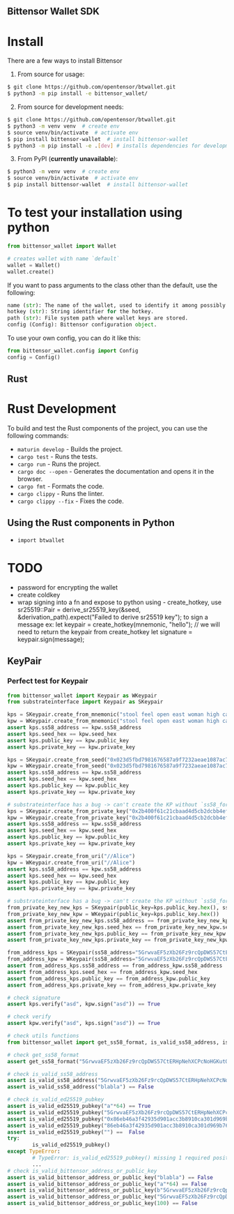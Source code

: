 ## Bittensor Wallet SDK

# Install
There are a few ways to install Bittensor

1. From source for usage:
```bash
$ git clone https://github.com/opentensor/btwallet.git
$ python3 -m pip install -e bittensor_wallet/
```
2. From source for development needs:
```bash
$ git clone https://github.com/opentensor/btwallet.git
$ python3 -m venv venv  # create env
$ source venv/bin/activate  # activate env
$ pip install bittensor-wallet  # install bittensor-wallet
$ python3 -m pip install -e .[dev] # installs dependencies for development and testing
```

3. From PyPI (**currently unavailable**):
```bash
$ python3 -m venv venv  # create env
$ source venv/bin/activate  # activate env
$ pip install bittensor-wallet  # install bittensor-wallet
```

# To test your installation using python
```python
from bittensor_wallet import Wallet

# creates wallet with name `default`
wallet = Wallet()
wallet.create()
```
If you want to pass arguments to the class other than the default, use the following:
```python
name (str): The name of the wallet, used to identify it among possibly multiple wallets.
hotkey (str): String identifier for the hotkey.
path (str): File system path where wallet keys are stored.
config (Config): Bittensor configuration object.
```

To use your own config, you can do it like this:
```python
from bittensor_wallet.config import Config
config = Config()
```


## Rust
# Rust Development

To build and test the Rust components of the project, you can use the following commands:
* `maturin develop` - Builds the project.
* `cargo test` - Runs the tests.
* `cargo run` - Runs the project.
* `cargo doc --open` - Generates the documentation and opens it in the browser.
* `cargo fmt` - Formats the code.
* `cargo clippy` - Runs the linter.
* `cargo clippy --fix` - Fixes the code.

## Using the Rust components in Python
* `import btwallet`


# TODO
* password for encrypting the wallet
* create coldkey
* wrap signing into a fn and expose to python
using - create_hotkey, use sr25519::Pair =
        derive_sr25519_key(&seed, &derivation_path).expect("Failed to derive sr25519 key"); to sign a message
        ex: 
        let keypair = create_hotkey(mnemonic, "hello"); // we will need to return the keypair from create_hotkey
        let signature = keypair.sign(message);


## KeyPair

### Perfect test for Keypair
```python
from bittensor_wallet import Keypair as WKeypair
from substrateinterface import Keypair as SKeypair

kps = SKeypair.create_from_mnemonic("stool feel open east woman high can denial forget screen trust salt")
kpw = WKeypair.create_from_mnemonic("stool feel open east woman high can denial forget screen trust salt")
assert kps.ss58_address == kpw.ss58_address
assert kps.seed_hex == kpw.seed_hex
assert kps.public_key == kpw.public_key
assert kps.private_key == kpw.private_key

kps = SKeypair.create_from_seed("0x023d5fbd7981676587a9f7232aeae1087ac7c265f9658fb643b6f5e61961dfbf")
kpw = WKeypair.create_from_seed("0x023d5fbd7981676587a9f7232aeae1087ac7c265f9658fb643b6f5e61961dfbf")
assert kps.ss58_address == kpw.ss58_address
assert kps.seed_hex == kpw.seed_hex
assert kps.public_key == kpw.public_key
assert kps.private_key == kpw.private_key

# substrateinterface has a bug -> can't create the KP without `ss58_format` passed
kps = SKeypair.create_from_private_key("0x2b400f61c21cbaad4d5cb2dcbb4ef4fcdc238b98d04d48c6d2a451ebfd306c0eed845edcc69b0a19a6905afed0dd84c16ebd0f458928f2e91a6b67b95fc0b42f", ss58_format=42)
kpw = WKeypair.create_from_private_key("0x2b400f61c21cbaad4d5cb2dcbb4ef4fcdc238b98d04d48c6d2a451ebfd306c0eed845edcc69b0a19a6905afed0dd84c16ebd0f458928f2e91a6b67b95fc0b42f")
assert kps.ss58_address == kpw.ss58_address
assert kps.seed_hex == kpw.seed_hex
assert kps.public_key == kpw.public_key
assert kps.private_key == kpw.private_key

kps = SKeypair.create_from_uri("//Alice")
kpw = WKeypair.create_from_uri("//Alice")
assert kps.ss58_address == kpw.ss58_address
assert kps.seed_hex == kpw.seed_hex
assert kps.public_key == kpw.public_key
assert kps.private_key == kpw.private_key

# substrateinterface has a bug -> can't create the KP without `ss58_format` passed
from_private_key_new_kps = SKeypair(public_key=kps.public_key.hex(), ss58_format=42)
from_private_key_new_kpw = WKeypair(public_key=kps.public_key.hex())
assert from_private_key_new_kps.ss58_address == from_private_key_new_kpw.ss58_address
assert from_private_key_new_kps.seed_hex == from_private_key_new_kpw.seed_hex
assert from_private_key_new_kps.public_key == from_private_key_new_kpw.public_key
assert from_private_key_new_kps.private_key == from_private_key_new_kpw.private_key

from_address_kps = SKeypair(ss58_address="5GrwvaEF5zXb26Fz9rcQpDWS57CtERHpNehXCPcNoHGKutQY")
from_address_kpw = WKeypair(ss58_address="5GrwvaEF5zXb26Fz9rcQpDWS57CtERHpNehXCPcNoHGKutQY")
assert from_address_kps.ss58_address == from_address_kpw.ss58_address
assert from_address_kps.seed_hex == from_address_kpw.seed_hex
assert from_address_kps.public_key == from_address_kpw.public_key
assert from_address_kps.private_key == from_address_kpw.private_key

# check signature
assert kps.verify("asd", kpw.sign("asd")) == True

# check verify
assert kpw.verify("asd", kps.sign("asd")) == True

# check utils functions
from bittensor_wallet import get_ss58_format, is_valid_ss58_address, is_valid_ed25519_pubkey, is_valid_bittensor_address_or_public_key

# check get_ss58_format
assert get_ss58_format("5GrwvaEF5zXb26Fz9rcQpDWS57CtERHpNehXCPcNoHGKutQY") == 42

# check is_valid_ss58_address
assert is_valid_ss58_address("5GrwvaEF5zXb26Fz9rcQpDWS57CtERHpNehXCPcNoHGKutQY") == True
assert is_valid_ss58_address("blabla") == False

# check is_valid_ed25519_pubkey
assert is_valid_ed25519_pubkey("a"*64) == True
assert is_valid_ed25519_pubkey("5GrwvaEF5zXb26Fz9rcQpDWS57CtERHpNehXCPcNoHGKutQY") == False
assert is_valid_ed25519_pubkey("0x86eb46a3f42935d901acc3b8910ca301d969b76cfc2a80f0eac733a8eda7ed24") == True
assert is_valid_ed25519_pubkey("86eb46a3f42935d901acc3b8910ca301d969b76cfc2a80f0eac733a8eda7ed24") == True
assert is_valid_ed25519_pubkey("") ==  False
try:
        is_valid_ed25519_pubkey()
except TypeError:
        # TypeError: is_valid_ed25519_pubkey() missing 1 required positional argument: 'public_key'
        ...
# check is_valid_bittensor_address_or_public_key
assert is_valid_bittensor_address_or_public_key("blabla") == False
assert is_valid_bittensor_address_or_public_key("a"*64) == False
assert is_valid_bittensor_address_or_public_key(b"5GrwvaEF5zXb26Fz9rcQpDWS57CtERHpNehXCPcNoHGKutQY") == False
assert is_valid_bittensor_address_or_public_key("5GrwvaEF5zXb26Fz9rcQpDWS57CtERHpNehXCPcNoHGKutQY") == True
assert is_valid_bittensor_address_or_public_key(100) == False
```


